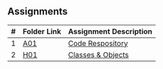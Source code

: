 ## Assignments

|  #  | Folder Link | Assignment Description |
| :-: | ----------- | ---------------------- |
|  1  | [A01](./Assignments/A01/README.md)     | [Code Respository](./A01/README.md)|
|  2  | [H01](./Assignments/H01/README.md)  | [Classes & Objects](./H01/README.md)|
